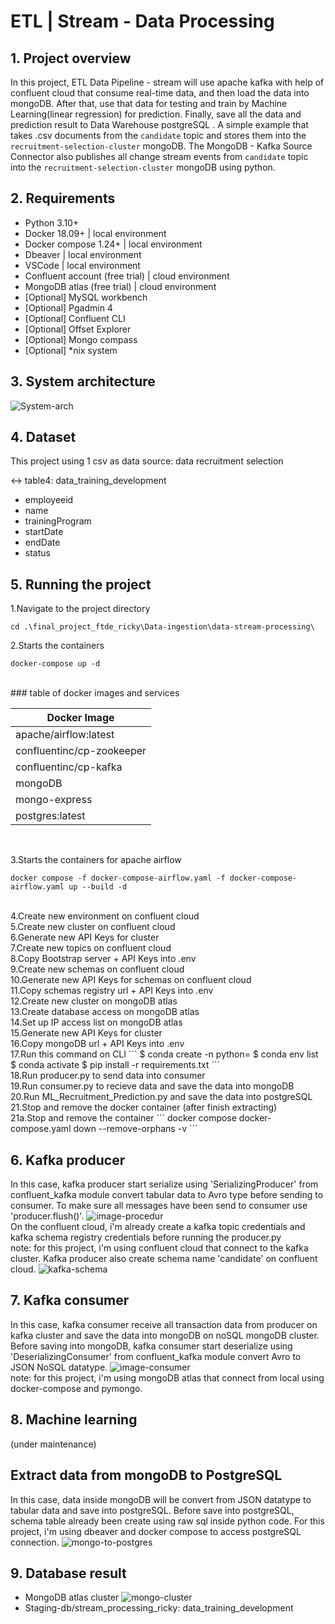# ETL | Stream - Data Processing

## 1. Project overview
In this project, ETL Data Pipeline - stream will use apache kafka with help of confluent cloud that consume real-time data, and then load the data into mongoDB.
After that, use that data for testing and train by Machine Learning(linear regression) for prediction.
Finally, save all the data and prediction result to Data Warehouse postgreSQL .
A simple example that takes .csv documents from the `candidate` topic and stores them into the `recruitment-selection-cluster` mongoDB.
The MongoDB - Kafka Source Connector also publishes all change stream events from `candidate` topic into the `recruitment-selection-cluster` mongoDB using python.

## 2. Requirements
  - Python 3.10+
  - Docker 18.09+ | local environment
  - Docker compose 1.24+ | local environment
  - Dbeaver | local environment
  - VSCode | local environment
  - Confluent account (free trial) | cloud environment
  - MongoDB atlas (free trial) | cloud environment
  - [Optional] MySQL workbench
  - [Optional] Pgadmin 4
  - [Optional] Confluent CLI
  - [Optional] Offset Explorer
  - [Optional] Mongo compass
  - [Optional] *nix system

## 3. System architecture
![System-arch](https://github.com/vnobets7/final_project_ftde_ricky/blob/main/Data-ingestion/data-stream-processing/images/SS-final-project-2-1.PNG)

## 4. Dataset
This project using 1 csv as data source: data recruitment selection 

<-> table4: data_training_development
- employeeid
- name
- trainingProgram
- startDate
- endDate
- status

## 5. Running the project
1.Navigate to the project directory
```
cd .\final_project_ftde_ricky\Data-ingestion\data-stream-processing\
```	
2.Starts the containers
```
docker-compose up -d
```
<br>
### table of docker images and services

| Docker Image               | 
|----------------------------|
| apache/airflow:latest      |
| confluentinc/cp-zookeeper  |
| confluentinc/cp-kafka      |
| mongoDB                    |
| mongo-express              |
| postgres:latest            |

<br>

3.Starts the containers for apache airflow
```
docker compose -f docker-compose-airflow.yaml -f docker-compose-airflow.yaml up --build -d
```
<br>
4.Create new environment on confluent cloud
<br>
5.Create new cluster on confluent cloud
<br>
6.Generate new API Keys for cluster
<br>
7.Create new topics on confluent cloud
<br>
8.Copy Bootstrap server + API Keys into .env
<br>
9.Create new schemas on confluent cloud
<br>
10.Generate new API Keys for schemas on confluent cloud
<br>
11.Copy schemas registry url + API Keys into .env
<br>
12.Create new cluster on mongoDB atlas
<br>
13.Create database access on mongoDB atlas
<br>
14.Set up IP access list on mongoDB atlas
<br>
15.Generate new API Keys for cluster
<br>
16.Copy mongoDB url + API Keys into .env
<br>
17.Run this command on CLI
```
$ conda create -n <environment_name> python=<insert_version>
$ conda env list
$ conda activate <environment_name>
$ pip install -r requirements.txt
```
<br>
18.Run producer.py to send data into consumer
<br>
19.Run consumer.py to recieve data and save the data into mongoDB
<br>
20.Run ML_Recruitment_Prediction.py and save the data into postgreSQL
<br>
21.Stop and remove the docker container (after finish extracting)
<br>
21a.Stop and remove the container
```
docker compose docker-compose.yaml down --remove-orphans -v
```

## 6. Kafka producer
In this case, kafka producer start serialize using 'SerializingProducer' from confluent_kafka module convert tabular data to Avro type before sending to consumer.
To make sure all messages have been send to consumer use 'producer.flush()'.
![image-procedur](https://github.com/vnobets7/final_project_ftde_ricky/blob/main/Data-ingestion/data-stream-processing/images/SS-final-project-1.PNG)
<br>
On the confluent cloud, i'm already create a kafka topic credentials and kafka schema registry credentials before running the producer.py
<br>
note: for this project, i'm using confluent cloud that connect to the kafka cluster. Kafka producer also create schema name 'candidate' on confluent cloud.
![kafka-schema](https://github.com/vnobets7/final_project_ftde_ricky/blob/ftde-dev/Data-ingestion/data-stream-processing/images/SS-final-project-3-1.PNG)

## 7. Kafka consumer
In this case, kafka consumer receive all transaction data from producer on kafka cluster and save the data into mongoDB on noSQL mongoDB cluster.
Before saving into mongoDB, kafka consumer start deserialize using 'DeserializingConsumer' from confluent_kafka module convert Avro to JSON NoSQL datatype.
![image-consumer](https://github.com/vnobets7/final_project_ftde_ricky/blob/main/Data-ingestion/data-stream-processing/images/SS-final-project-2-1.PNG)
<br>
note: for this project, i'm using mongoDB atlas that connect from local using docker-compose and pymongo.

## 8. Machine learning 
(under maintenance)

## Extract data from mongoDB to PostgreSQL
In this case, data inside mongoDB will be convert from JSON datatype to tabular data and save into postgreSQL.
Before save into postgreSQL, schema table already been create using raw sql inside python code.
For this project, i'm using dbeaver and docker compose to access postgreSQL connection.
![mongo-to-postgres](https://github.com/vnobets7/final_project_ftde_ricky/blob/main/Data-ingestion/data-stream-processing/images/SS-final-project-5.PNG)

## 9. Database result
- MongoDB atlas cluster
![mongo-cluster](https://github.com/vnobets7/final_project_ftde_ricky/blob/main/Data-ingestion/data-stream-processing/images/SS-final-project-4.PNG)
- Staging-db/stream_processing_ricky: data_training_development
